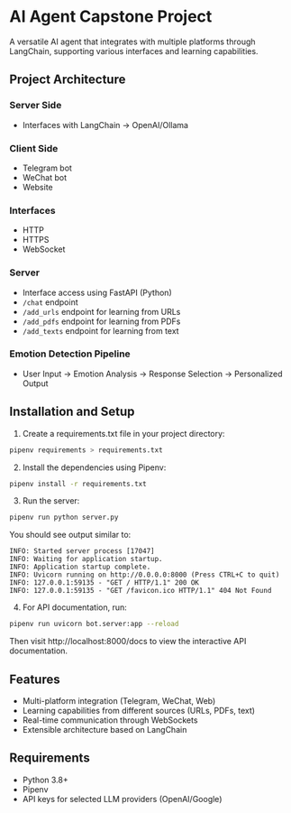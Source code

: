 # AI Agent Capstone Project

A versatile AI agent that integrates with multiple platforms through LangChain, supporting various interfaces and learning capabilities.

## Project Architecture

### Server Side
- Interfaces with LangChain → OpenAI/Ollama

### Client Side
- Telegram bot
- WeChat bot
- Website

### Interfaces
- HTTP
- HTTPS
- WebSocket

### Server
- Interface access using FastAPI (Python)
- `/chat` endpoint
- `/add_urls` endpoint for learning from URLs
- `/add_pdfs` endpoint for learning from PDFs
- `/add_texts` endpoint for learning from text

### Emotion Detection Pipeline
- User Input → Emotion Analysis → Response Selection → Personalized Output

## Installation and Setup

1. Create a requirements.txt file in your project directory:
```bash
pipenv requirements > requirements.txt
```

2. Install the dependencies using Pipenv:
```bash
pipenv install -r requirements.txt
```

3. Run the server:
```bash
pipenv run python server.py
```

You should see output similar to:
```
INFO: Started server process [17047]
INFO: Waiting for application startup.
INFO: Application startup complete.
INFO: Uvicorn running on http://0.0.0.0:8000 (Press CTRL+C to quit)
INFO: 127.0.0.1:59135 - "GET / HTTP/1.1" 200 OK
INFO: 127.0.0.1:59135 - "GET /favicon.ico HTTP/1.1" 404 Not Found
```

4. For API documentation, run:
```bash
pipenv run uvicorn bot.server:app --reload
```
Then visit http://localhost:8000/docs to view the interactive API documentation.

## Features

- Multi-platform integration (Telegram, WeChat, Web)
- Learning capabilities from different sources (URLs, PDFs, text)
- Real-time communication through WebSockets
- Extensible architecture based on LangChain

## Requirements

- Python 3.8+
- Pipenv
- API keys for selected LLM providers (OpenAI/Google)
